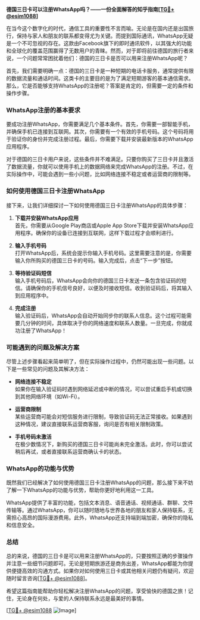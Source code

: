 **德国三日卡可以注册WhatsApp吗？——一份全面解答的知乎指南[[TG💪+ @esim1088](https://t.me/s/esim1088)]**

在当今这个数字化的时代，通信工具的重要性不言而喻。无论是在国内还是出国旅行，保持与家人和朋友的联系都变得尤为关键。而提到国际通讯，WhatsApp无疑是一个不可忽视的存在。这款由Facebook旗下的即时通讯软件，以其强大的功能和全球化的覆盖范围赢得了无数用户的青睐。然而，对于即将前往德国的旅行者来说，一个问题常常困扰着他们：德国的三日卡是否可以用来注册WhatsApp呢？

首先，我们需要明确一点：德国的三日卡是一种短期的电话卡服务，通常提供有限的数据流量和通话时间。这类卡的主要目的是为了满足短期游客的基本通信需求。那么，它是否能够支持WhatsApp的注册呢？答案是肯定的，但需要一定的条件和操作步骤。

### WhatsApp注册的基本要求

要成功注册WhatsApp，你需要满足几个基本条件。首先，你需要一部智能手机，并确保手机已连接到互联网。其次，你需要有一个有效的手机号码。这个号码将用于验证你的身份并完成注册过程。最后，你需要下载并安装最新版本的WhatsApp应用程序。

对于德国的三日卡用户来说，这些条件并不难满足。只要你购买了三日卡并且激活了数据流量，你就可以使用手机上的数据网络来完成WhatsApp的注册。不过，在实际操作中，可能会遇到一些小问题，比如网络连接不稳定或者运营商的限制等。

### 如何使用德国三日卡注册WhatsApp

接下来，让我们详细探讨一下如何使用德国三日卡注册WhatsApp的具体步骤：

1. **下载并安装WhatsApp应用**  
   首先，你需要从Google Play商店或Apple App Store下载并安装WhatsApp应用程序。确保你的设备已连接到互联网，这样下载过程才会顺利进行。

2. **输入手机号码**  
   打开WhatsApp后，系统会提示你输入手机号码。这里需要注意的是，你需要输入你所购买的德国三日卡的号码。输入完成后，点击“下一步”按钮。

3. **等待验证码短信**  
   输入手机号码后，WhatsApp会向你的德国三日卡发送一条包含验证码的短信。请确保你的手机信号良好，以便及时接收短信。收到验证码后，将其输入到应用程序中。

4. **完成注册**  
   输入验证码后，WhatsApp会自动开始同步你的联系人信息。这个过程可能需要几分钟的时间，具体取决于你的网络速度和联系人数量。一旦完成，你就成功注册了WhatsApp！

### 可能遇到的问题及解决方案

尽管上述步骤看起来简单明了，但在实际操作过程中，仍然可能出现一些问题。以下是一些常见的问题及其解决方法：

- **网络连接不稳定**  
  如果你在输入验证码时遇到网络延迟或中断的情况，可以尝试重启手机或切换到其他网络环境（如Wi-Fi）。

- **运营商限制**  
  某些运营商可能会对短信服务进行限制，导致验证码无法正常接收。如果遇到这种情况，建议直接联系运营商客服，询问是否有相关限制政策。

- **手机号码未激活**  
  在极少数情况下，新购买的德国三日卡可能尚未完全激活。此时，你可以尝试稍后再试，或者直接联系运营商确认卡的状态。

### WhatsApp的功能与优势

既然我们已经解决了如何使用德国三日卡注册WhatsApp的问题，那么接下来不妨了解一下WhatsApp的功能与优势，帮助你更好地利用这一工具。

WhatsApp提供了丰富的功能，包括文本消息、语音通话、视频通话、群聊、文件传输等。通过WhatsApp，你可以随时随地与世界各地的朋友和家人保持联系，无需担心高昂的国际漫游费用。此外，WhatsApp还支持端到端加密，确保你的隐私和信息安全。

### 总结

总的来说，德国的三日卡是可以用来注册WhatsApp的，只要按照正确的步骤操作并注意一些细节问题即可。无论是短期旅游还是商务出差，WhatsApp都能为你提供便捷高效的沟通方式。如果你对如何使用三日卡或其他相关问题仍有疑问，欢迎随时留言咨询[[TG💪+ @esim1088](https://t.me/s/esim1088)]。

希望这篇指南能帮助你轻松解决注册WhatsApp的问题，享受愉快的德国之旅！记住，无论身在何处，与爱的人保持联系永远是最美好的事情。

[[TG💪+ @esim1088](https://t.me/s/esim1088) ![Image](https://i.postimg.cc/4NQfJmqS/Snipaste-2025-05-13-00-14-12.png)]
